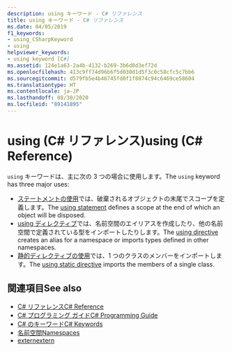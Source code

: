 ```yaml
---
description: using キーワード - C# リファレンス
title: using キーワード - C# リファレンス
ms.date: 04/05/2019
f1_keywords:
- using_CSharpKeyword
- using
helpviewer_keywords:
- using keyword [C#]
ms.assetid: 124e1a63-2a4b-4132-b269-3b6d8d3ef72d
ms.openlocfilehash: 413c9ff74d96b6f5d030d1d5f3c0c58cfc5c7bb6
ms.sourcegitcommit: d579fb5e4b46745fd0f1f8874c94c6469ce58604
ms.translationtype: HT
ms.contentlocale: ja-JP
ms.lasthandoff: 08/30/2020
ms.locfileid: "89141895"
---
```

# <a name="using-c-reference"></a><span data-ttu-id="1fe1a-103">using (C# リファレンス)</span><span class="sxs-lookup"><span data-stu-id="1fe1a-103">using (C# Reference)</span></span>

<span data-ttu-id="1fe1a-104">`using` キーワードは、主に次の 3 つの場合に使用します。</span><span class="sxs-lookup"><span data-stu-id="1fe1a-104">The `using` keyword has three major uses:</span></span>

- <span data-ttu-id="1fe1a-105">[ステートメントの使用](using-statement.md)では、破棄されるオブジェクトの末尾でスコープを定義します。</span><span class="sxs-lookup"><span data-stu-id="1fe1a-105">The [using statement](using-statement.md) defines a scope at the end of which an object will be disposed.</span></span>
- <span data-ttu-id="1fe1a-106">[using ディレクティブ](using-directive.md)では、名前空間のエイリアスを作成したり、他の名前空間で定義されている型をインポートしたりします。</span><span class="sxs-lookup"><span data-stu-id="1fe1a-106">The [using directive](using-directive.md) creates an alias for a namespace or imports types defined in other namespaces.</span></span>
- <span data-ttu-id="1fe1a-107">[静的ディレクティブの使用](using-static.md)では、1 つのクラスのメンバーをインポートします。</span><span class="sxs-lookup"><span data-stu-id="1fe1a-107">The [using static directive](using-static.md) imports the members of a single class.</span></span>

## <a name="see-also"></a><span data-ttu-id="1fe1a-108">関連項目</span><span class="sxs-lookup"><span data-stu-id="1fe1a-108">See also</span></span>

- [<span data-ttu-id="1fe1a-109">C# リファレンス</span><span class="sxs-lookup"><span data-stu-id="1fe1a-109">C# Reference</span></span>](../index.md)
- [<span data-ttu-id="1fe1a-110">C# プログラミング ガイド</span><span class="sxs-lookup"><span data-stu-id="1fe1a-110">C# Programming Guide</span></span>](../../programming-guide/index.md)
- [<span data-ttu-id="1fe1a-111">C# のキーワード</span><span class="sxs-lookup"><span data-stu-id="1fe1a-111">C# Keywords</span></span>](index.md)
- [<span data-ttu-id="1fe1a-112">名前空間</span><span class="sxs-lookup"><span data-stu-id="1fe1a-112">Namespaces</span></span>](../../programming-guide/namespaces/index.md)
- [<span data-ttu-id="1fe1a-113">extern</span><span class="sxs-lookup"><span data-stu-id="1fe1a-113">extern</span></span>](extern.md)
